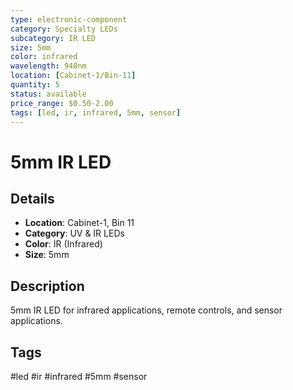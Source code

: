```yaml
---
type: electronic-component
category: Specialty LEDs
subcategory: IR LED
size: 5mm
color: infrared
wavelength: 940nm
location: [Cabinet-1/Bin-11]
quantity: 5
status: available
price_range: $0.50-2.00
tags: [led, ir, infrared, 5mm, sensor]
---
```


# 5mm IR LED

## Details

- **Location**: Cabinet-1, Bin 11
- **Category**: UV & IR LEDs
- **Color**: IR (Infrared)
- **Size**: 5mm

## Description

5mm IR LED for infrared applications, remote controls, and sensor applications.

## Tags

#led #ir #infrared #5mm #sensor
